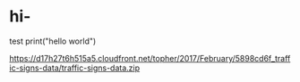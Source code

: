 # hi-
test
print("hello world")



https://d17h27t6h515a5.cloudfront.net/topher/2017/February/5898cd6f_traffic-signs-data/traffic-signs-data.zip
